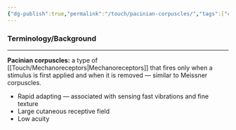 ```yaml
---
{"dg-publish":true,"permalink":"/touch/pacinian-corpuscles/","tags":["cognitivescience","touch"]}
---
```


### **Terminology/Background**
---
**Pacinian corpuscles:** a type of [[Touch/Mechanoreceptors\|Mechanoreceptors]] that fires only when a stimulus is first applied and when it is removed — similar to Meissner corpuscles.
- Rapid adapting — associated with sensing fast vibrations and fine texture
- Large cutaneous receptive field
- Low acuity
